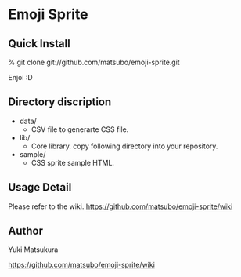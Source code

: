 Emoji Sprite
==============



Quick Install
-------------

  % git clone git://github.com/matsubo/emoji-sprite.git

Enjoi :D

Directory discription
-------------
* data/
  * CSV file to generarte CSS file.
* lib/
  * Core library. copy following directory into your repository.
* sample/
  *  CSS sprite sample HTML.


Usage Detail
-------------
Please refer to the wiki.
https://github.com/matsubo/emoji-sprite/wiki




Author
---------------
Yuki Matsukura

https://github.com/matsubo/emoji-sprite/wiki

